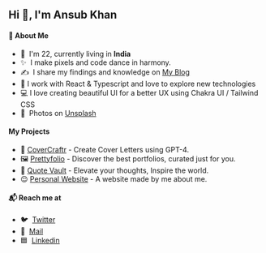 ## Hi 👋, I'm Ansub Khan

#### 👾 About Me
- 👋 &nbsp;I'm 22, currently living in **India**
- ✨ &nbsp;I make pixels and code dance in harmony.
- ✍️ &nbsp;I share my findings and knowledge on [My Blog](https://ansubkhan.com/blogs)
- 🤡 I work with React & Typescript and love to explore new technologies
- 💻 I love creating beautiful UI for a better UX using Chakra UI / Tailwind CSS
- 📸 &nbsp;Photos on [Unsplash](https://unsplash.com/@ansubkhann)

#### My Projects
- 📃 [CoverCraftr](https://cvgpt4.vercel.app/) - Create Cover Letters using GPT-4.
- 🖼 [Prettyfolio](https://prettyfolio.com/) - Discover the best portfolios, curated just for you.
- 🎵 [Quote Vault](https://quote-vault.vercel.app/) - Elevate your thoughts, Inspire the world.
- 😌 [Personal Website](http://ansubkhan.com/) - A website made by me about me. 

#### 📬 Reach me at
- 🐦 &nbsp;[Twitter](https://twitter.com/fedevitaledev/) <br/>
- 📧 &nbsp;[Mail](mailto:khanansub3@gmail.com) <br/>
- 🟦 &nbsp;[Linkedin](https://linkedin.com/in/ansub) <br/>
